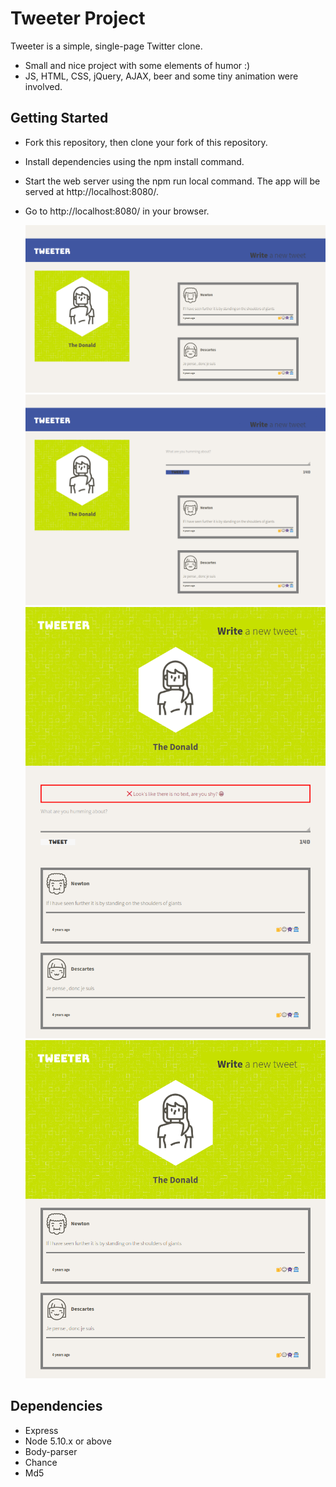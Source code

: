 # Tweeter Project

Tweeter is a simple, single-page Twitter clone.

  - Small and nice project with some elements of humor :)
  - JS, HTML, CSS, jQuery, AJAX, beer and some tiny animation were involved.

  

## Getting Started

- Fork this repository, then clone your fork of this repository.
- Install dependencies using the npm install command.
- Start the web server using the npm run local command. The app will be served at http://localhost:8080/.
- Go to http://localhost:8080/ in your browser.

  !["Screenshot of Home Page"](https://github.com/sE7rgo/tweeter/blob/master/img/Home%20Page.png)
  !["Another Screenshot of Home Page"](https://github.com/sE7rgo/tweeter/blob/master/img/Home%20Page_2.png)
  !["Some error"](https://github.com/sE7rgo/tweeter/blob/master/img/error.png)
  !["Tablet version"](https://github.com/sE7rgo/tweeter/blob/master/img/tablet_size.png)

## Dependencies

- Express
- Node 5.10.x or above
- Body-parser
- Chance
- Md5